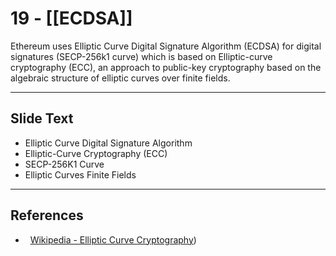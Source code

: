 # 19 - [[ECDSA]]

Ethereum uses Elliptic Curve Digital Signature Algorithm (ECDSA) for digital signatures (SECP-256k1 curve) which is based on Elliptic-curve cryptography (ECC), an approach to public-key cryptography based on the algebraic structure of elliptic curves over finite fields.

___
## Slide Text
- Elliptic Curve Digital Signature Algorithm
- Elliptic-Curve Cryptography (ECC)
- SECP-256K1 Curve
- Elliptic Curves Finite Fields
___
## References
-   [Wikipedia - Elliptic Curve Cryptography](https://en.wikipedia.org/wiki/Elliptic-curve_cryptography))